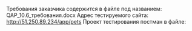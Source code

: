 Требования заказчика содержится в файле под названием: QAP_10.6_требования.docx
Адрес тестируемого сайта: http://51.250.89.234/app/pets
Проект тестирования постман в файле: 
